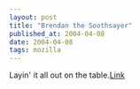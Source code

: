```yaml
---
layout: post
title: "Brendan the Soothsayer"
published_at: 2004-04-08
date: 2004-04-08
tags: mozilla
---
```


Layin' it all out on the table.[Link](http://groups.google.com/groups?as_umsgid=40724396.1000303@meer.net)  